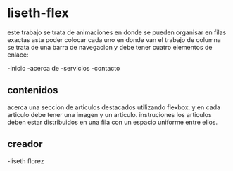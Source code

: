 # liseth-flex
este trabajo se trata de animaciones en donde se pueden organisar en filas exactas asta poder colocar cada uno en donde van el trabajo de columna se trata de una barra de navegacion y debe tener cuatro elementos de enlace:

-inicio
-acerca de
-servicios
-contacto
## contenidos
acerca una seccion de articulos destacados utilizando flexbox. y en cada articulo debe tener una imagen y un articulo.
instruciones
los articulos deben estar distribuidos en una fila con un espacio uniforme entre ellos.
## creador
-liseth florez
